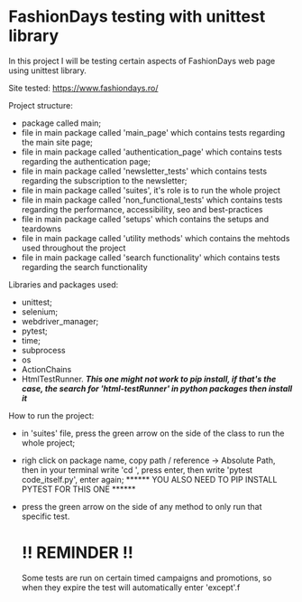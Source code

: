 # FashionDays testing with unittest library

In this project I will be testing certain aspects of FashionDays web page using unittest library.

Site tested: https://www.fashiondays.ro/

Project structure:
- package called main;
- file in main package called 'main_page' which contains tests regarding the main site page;
- file in main package called 'authentication_page' which contains tests regarding the authentication page;
- file in main package called 'newsletter_tests' which contains tests regarding the subscription to the newsletter;
- file in main package called 'suites', it's role is to run the whole project
- file in main package called 'non_functional_tests' which contains tests regarding the performance, accessibility, seo and best-practices
- file in main package called 'setups' which contains the setups and teardowns
- file in main package called 'utility methods' which contains the mehtods used throughout the project
- file in main package called 'search functionality' which contains tests regarding the search functionality

Libraries and packages used:
- unittest;
- selenium;
- webdriver_manager;
- pytest;
- time;
- subprocess
- os
- ActionChains
- HtmlTestRunner. ***This one might not work to pip install, if that's the case, the search for 'html-testRunner' in python packages then install it***

How to run the project:
- in 'suites' file, press the green arrow on the side of the class to run the whole project;
- righ click on package name, copy path / reference -> Absolute Path, then in your terminal write 'cd <paste the Absolute Path>', press enter, then write  'pytest code_itself.py', enter again;  ****** YOU ALSO NEED TO PIP INSTALL PYTEST FOR THIS ONE ******
- press the green arrow on the side of any method to only run that specific test.
  
  # !! REMINDER !!
  Some tests are run on certain timed campaigns and promotions, so when they expire the test will automatically enter 'except'.f

